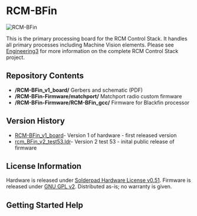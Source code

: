 RCM-BFin
========================

![RCM-BFin](http://engineering3.org/wp-content/uploads/GitHub/RCM-BFin.jpg)

This is the primary processing board for the RCM Control Stack. It handles all primary processes including Machine Vision elements. Please see [Engineering3](http://engineering3.org/) for more information on the complete RCM Control Stack project.


Repository Contents
-------------------

* **/RCM\-BFin\_v1_board/** Gerbers and schematic (PDF)
* **/RCM\-BFin\-Firmware/matchport/** Matchport radio custom firmware
* **/RCM\-BFin\-Firmware/RCM-BFin_gcc/** Firmware for Blackfin processor


Version History
---------------
* [RCM\-BFin\_v1\_board](https://github.com/Engineering-3/RCM-BFin/tree/master/RCM-BFin_v1_board)- Version 1 of hardware - first released version
* [rcm\_BFin\_v2\_test53.ldr](https://github.com/Engineering-3/RCM-BFin/blob/master/RCM-BFin-Firmware/RCM-BFin_gcc/releases/rcm_bfin_v2_test53.ldr)- Version 2 test 53 - inital public release of firmware


License Information
-------------------
Hardware is released under [Solderpad Hardware License v0.51](http://solderpad.org/licenses/SHL-0.51/).
Firmware is released under [GNU GPL v2](http://www.gnu.org/licenses/old-licenses/gpl-2.0.html).
Distributed as-is; no warranty is given.


Getting Started Help
--------------------
